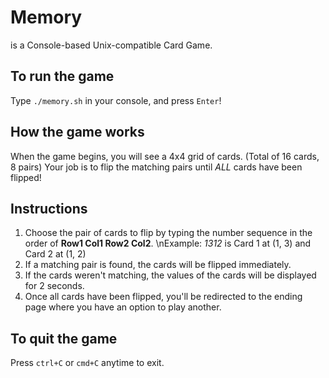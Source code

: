 # Memory
is a Console-based Unix-compatible Card Game.

## To run the game
Type `./memory.sh` in your console, and press `Enter`!

## How the game works
When the game begins, you will see a 4x4 grid of cards. (Total of 16 cards, 8 pairs)
Your job is to flip the matching pairs until *ALL* cards have been flipped!

## Instructions
1. Choose the pair of cards to flip by typing the number sequence in the order of **Row1 Col1 Row2 Col2**.
\nExample: *1312* is Card 1 at (1, 3) and Card 2 at (1, 2)
2. If a matching pair is found, the cards will be flipped immediately.
3. If the cards weren't matching, the values of the cards will be displayed for 2 seconds.
4. Once all cards have been flipped, you'll be redirected to the ending page where you have an option to play another.

## To quit the game
Press `ctrl+C` or `cmd+C` anytime to exit.
